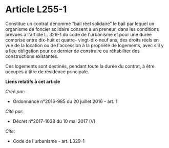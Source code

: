 # Article L255-1

Constitue un contrat dénommé “bail réel solidaire” le bail par lequel un organisme de foncier solidaire consent à un preneur,
dans les conditions prévues à l'article L. 329-1 du code de l'urbanisme et pour une durée comprise entre dix-huit et quatre-
vingt-dix-neuf ans, des droits réels en vue de la location ou de l'accession à la propriété de logements, avec s'il y a lieu
obligation pour ce dernier de construire ou réhabiliter des constructions existantes.

Ces logements sont destinés, pendant toute la durée du contrat, à être occupés à titre de résidence principale.

**Liens relatifs à cet article**

_Créé par_:

  - Ordonnance n°2016-985 du 20 juillet 2016 - art. 1

_Cité par_:

  - Décret n°2017-1038 du 10 mai 2017 (V)

_Cite_:

  - Code de l'urbanisme - art. L329-1
